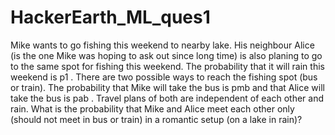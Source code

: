 # HackerEarth_ML_ques1
Mike wants to go fishing this weekend to nearby lake. His neighbour Alice (is the one Mike was hoping to ask out since long time) is also planing to go to the same spot for fishing this weekend. The probability that it will rain this weekend is p1 . There are two possible ways to reach the fishing spot (bus or train). The probability that Mike will take the bus is pmb  and that Alice will take the bus is pab . Travel plans of both are independent of each other and rain.  What is the probability  that Mike and Alice meet each other only (should not meet in bus or train) in a romantic setup (on a lake in rain)?
